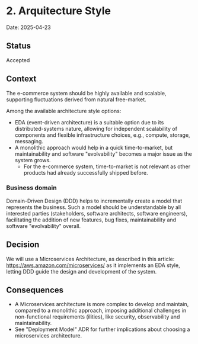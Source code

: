 # 2. Arquitecture Style

Date: 2025-04-23

## Status

Accepted


## Context

The e-commerce system should be highly available and scalable, supporting fluctuations derived from natural free-market.

Among the available architecture style options:
- EDA (event-driven architecture) is a suitable option due to its distributed-systems nature, allowing for independent
scalability of components and flexible infrastructure choices, e.g., compute, storage, messaging. 
- A monolithic approach would help in a quick time-to-market, but maintainability and software "evolvability" becomes a
major issue as the system grows.
  - For the e-commerce system, time-to-market is not relevant as other products had already successfully shipped before.

### Business domain
Domain-Driven Design (DDD) helps to incrementally create a model that represents the business. Such a model should be
understandable by all interested parties (stakeholders, software architects, software engineers), facilitating the
addition of new features, bug fixes, maintainability and software "evolvability" overall. 

## Decision

We will use a Microservices Architecture, as described in this article: https://aws.amazon.com/microservices/ as it
implements an EDA style, letting DDD guide the design and development of the system.

## Consequences

- A Microservices architecture is more complex to develop and maintain, compared to a monolithic approach, imposing
additional challenges in non-functional requirements (ilities), like security, observability and maintainability.
- See "Deployment Model" ADR for further implications about choosing a microservices architecture.
